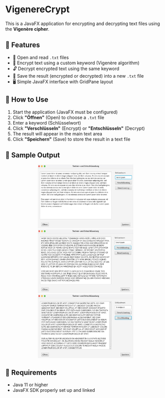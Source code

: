 # VigenereCrypt

This is a JavaFX application for encrypting and decrypting text files using the **Vigenère cipher**.


## 🔑 Features

- 📂 Open and read `.txt` files
- 🔐 Encrypt text using a custom keyword (Vigenère algorithm)
- 🔓 Decrypt encrypted text using the same keyword
- 💾 Save the result (encrypted or decrypted) into a new `.txt` file
- 🖥️ Simple JavaFX interface with GridPane layout


## 🚀 How to Use

1. Start the application (JavaFX must be configured)
2. Click **"Öffnen"** (Open) to choose a `.txt` file
3. Enter a keyword (Schlüsselwort)
4. Click **"Verschlüsseln"** (Encrypt) or **"Entschlüsseln"** (Decrypt)
5. The result will appear in the main text area
6. Click **"Speichern"** (Save) to store the result in a text file


## 📄 Sample Output
<p align = "center">
  <img src="assets/photo1.png" width="300" height="200"/>
  <img src="assets/photo2.png" width="300" height="200"/>
  <img src="assets/photo3.png" width="300" height="200"/>
</p>


## 🧰 Requirements

- Java 11 or higher  
- JavaFX SDK properly set up and linked
